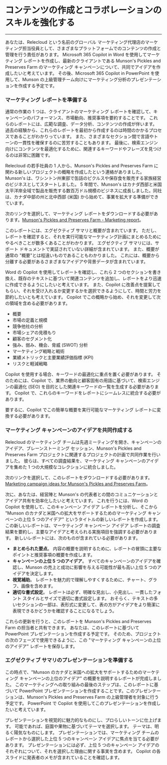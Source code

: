 # コンテンツの作成とコラボレーションのスキルを強化する
---
あなたは、Relecloud という名前のグローバル マーケティング代理店のマーケティング担当役員として、さまざまなプラットフォームでのコンテンツの作成と管理を行う責任があります。 Microsoft 365 Copilot in Word を使用してマーケティング レポートを作成し、最新のクライアントである Munson's Pickles and Preserves Farm のマーケティング キャンペーンについて、共同でアイデアを作成したいと考えています。 その後、Microsoft 365 Copilot in PowerPoint を使用して、Munson の上級管理チーム向けにマーケティング分析のプレゼンテーションを作成する予定です。

### マーケティング レポートを準備する

通常の作業の 1 つは、クライアントのマーケティング レポートを確認して、キャンペーンのパフォーマンス、市場動向、推奨事項を要約することです。 これらのレポートには、広範な調査、データ分析、コンテンツの作成が伴います。 過去の経験から、これらのレポートを最初から作成するのは時間のかかるプロセスであることがわかりっています。 また、さまざまなセクション間で言語やトーンの一貫性を確保するのに苦労することもあります。 最後に、検索エンジン向けにコンテンツを最適化するために、関連するキーワードやフレーズを見つけるのは非常に困難です。

Relecloud の若手社員の 1 人から、Munson's Pickles and Preserves Farm に関わる新しいプロジェクトの概略を作成したという連絡がありました。 Munson's は、ワシントン州東部で缶詰のピクルスや保存食を販売する家族経営のビジネスとしてスタートしました。 5 年間で、Munson's はカナダ西部と米国太平洋岸全域で製品を販売する数百万ドル規模のビジネスに成長しました。同社は、カナダ中部の州と北中西部 (米国) から始めて、事業を拡大する準備ができています。

次のリンクを選択して、マーケティング レポートをダウンロードする必要があります。[Munson's Pickles and Preserves Farm - Marketing report](https://go.microsoft.com/fwlink/?linkid=2268063)。

このレポートには、エグゼクティブ サマリと概要が含まれています。 ただし、レポートを確認すると、それを実行可能なマーケティング計画にまとめるためにやるべきことが数多くあることがわかります。 エグゼクティブ サマリには、サポート ドキュメントで実証されていない詳細が含まれています。 また、概要が通常の "概要"とは程遠いものであることもわかりました。 これには、概要から分離する必要があるさまざまなアイデアや背景データが含まれています。

Word の Copilot を使用してレポートを確認し、これら 2 つのセクションを書き換え、既存のテキストに基づいて関連コンテンツを追加し、レポートをより迅速に作成できるようにしたいと考えています。 また、Copilot に改善点を提案してもらい、それを受け入れるか変更するかを選択できるようにして、時間と労力を節約したいとも考えています。 Copilot でこの概略から始め、それを変更して次の領域を含める必要があります。

 -  概要
 -  市場の定義と規模
 -  競争他社の分析
 -  市場シェアの見積もり
 -  顧客のセグメント化
 -  強み、弱み、機会、脅威 (SWOT) 分析
 -  マーケティング戦略と戦術
 -  業績メトリックと主要業績評価指標 (KPI)
 -  リスクと軽減戦略

Copilot を使用する場合、キーワードの最適化に重点を置く必要があります。 そのためには、Copilot で、業界の動向と顧客固有の用語に基づいて、検索エンジンの最適化 (SEO) を目的とした関連キーワードの一覧を生成する必要があります。 Copilot で、これらのキーワードをレポートにシームレスに統合する必要があります。

要するに、Copilot でこの簡単な概要を実行可能なマーケティング レポートに変換する必要があります。

### マーケティング キャンペーンのアイデアを共同作成する

Relecloud のマーケティング チームは先週ミーティングを開き、キャンペーンのアイデア、ブレーンストーミング セッション、Munson's Pickles and Preserves Farm プロジェクトに関連するプロジェクトの計画で共同作業を行いました。 彼らは、すべての調査結果を、マーケティング キャンペーンのアイデアを集めた 1 つの大規模なコレクションに統合しました。

次のリンクを選択して、このレポートをダウンロードする必要があります。[Marketing campaign ideas for Munson's Pickles and Preserves Farm](https://go.microsoft.com/fwlink/?linkid=2268691)。

次に、あなたは、経営陣と Munson's の代表者との間のコミュニケーションとアイデア共有を効率化したいと考えています。 これを行うには、Word の Copilot を使用して、このキャンペーン アイデア レポートを分析し、そこから "Munson のカナダと米国への拡大をサポートするためのマーケティング キャンペーンの上位 5 つのアイデア" というタイトルの新しいレポートを作成します。 この新しいレポートは、マーケティング キャンペーン アイデア レポートの調査結果を要約し、主要なアイデアと考えられる実施項目を強調する必要があります。 新しいレポートには、次のものが含まれている必要があります。

 -  **まとめられた要点**。 内容の概要を説明するために、レポートの冒頭に主要なポイントと推奨事項の概要を作成します。
 -  **キャンペーンの上位 5 つのアイデア**。 すべてのキャンペーンのアイデアを確認し、Munson の売上と成功に影響を与える可能性が最も高い上位 5 つのアイデアを決定します。
 -  **視覚補助**。 レポートを魅力的で理解しやすくするために、チャート、グラフ、画像を含めます。
 -  **適切な書式設定**。 レポートは必ず、明確な見出し、小見出し、一貫したフォント スタイルとサイズで適切に書式設定します。 おそらく、テキストの多いセクションの一部は、表形式に変更して、表の方がアイデアをより簡潔に表現できるかどうかを確認することになるでしょう。

これらの更新を行うと、このレポートを Munson's Pickles and Preserves Farm の担当者と共有できます。 あなたは、このレポートに基づいて PowerPoint プレゼンテーションを作成する予定です。 そのため、プロジェクトの次のフェーズで使用できるように、この "マーケティング キャンペーンの上位のアイデア" レポートを保存します。

### エグゼクティブ サマリのプレゼンテーションを準備する

この時点で、"Munson のカナダと米国への拡大をサポートするためのマーケティング キャンペーンの上位のアイデア" の概要を説明するレポートが完成しました。 このマーケティングへの取り組みの最後のステップは、このレポートに基づいて PowerPoint プレゼンテーションを作成することです。このプレゼンテーションは、Munson's Pickles and Preserves Farm の上級管理者を対象に行う予定です。 PowerPoint で Copilot を使用してこのプレゼンテーションを作成したいと考えています。

プレゼンテーションを視覚的に魅力的なものにし、プロらしいトーンに仕上げます。 可能であれば、庭園や果物に基づいてテーマを選択します。 テーマは、明るく陽気なものにします。 プレゼンテーションでは、マーケティング チームのレポートから選択した上位 5 つのキャンペーン アイデアに焦点を当てる必要があります。 プレゼンテーションには必ず、上位 5 つのキャンペーン アイデアのそれぞれについて、それを選択した理由に関する事実を含めます。 Copilot の各スライドに発表者のメモが含まれていることを確認します。
